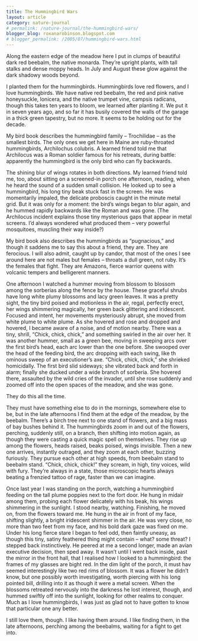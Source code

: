 ```yaml
---
title: The Hummingbird Wars
layout: article
category: nature-journal
# permalink: /nature-journal/the-hummingbird-wars/
blogger_blog: roxanarobinson.blogspot.com
# blogger_permalink: /2005/07/hummingbird-wars.html
---
```

Along the eastern edge of the meadow here I put in clumps of beautiful dark red beebalm, the native monarda. They’re upright plants, with tall stalks and dense moppy heads. In July and August these glow against the dark shadowy woods beyond.  

I planted them for the hummingbirds. Hummingbirds love red flowers, and I love hummingbirds. We have native red beebalm, the red and pink native honeysuckle, lonicera, and the native trumpet vine, campsis radicans, though this takes ten years to bloom, we learned after planting it. We put it in seven years ago, and so far it has busily covered the walls of the garage in a thick green tapestry, but no more. It seems to be holding out for the decade.  

My bird book describes the hummingbird family – Trochilidae – as the smallest birds. The only ones we get here in Maine are ruby-throated hummingbirds, Archilochus colubris. A learned friend told me that Archilocus was a Roman soldier famous for his retreats, during battle: apparently the hummingbird is the only bird who can fly backwards.  

The shining blur of wings rotates in both directions. My learned friend told me, too, about sitting on a screened-in porch one afternoon, reading, when he heard the sound of a sudden small collision. He looked up to see a hummingbird, his long tiny beak stuck fast in the screen. He was momentarily impaled, the delicate proboscis caught in the minute metal grid. But it was only for a moment: the bird’s wings began to blur again, and he hummed rapidly backwards like the Roman and was gone. (The Archilocus incident explains those tiny mysterious gaps that appear in metal screens. I’d always wondered what produced them – very powerful mosquitoes, muscling their way inside?)  

My bird book also describes the hummingbirds as “pugnacious,” and though it saddens me to say this about a friend, they are. They are ferocious. I will also admit, caught up by candor, that most of the ones I see around here are not males but females – throats a dull green, not ruby. It’s the females that fight. They are Amazons, fierce warrior queens with volcanic tempers and belligerent manners.  

One afternoon I watched a hummer moving from blossom to blossom among the sorberias along the fence by the house. These graceful shrubs have long white plumy blossoms and lacy green leaves. It was a pretty sight, the tiny bird poised and motionless in the air, regal, perfectly erect, her wings shimmering magically, her green back glittering and iridescent. Focused and intent, her movements mysteriously abrupt, she moved from white plume to white plume. As she hovered and rose and dropped and hovered, I became aware of a noise, and of motion nearby. There was a tiny, shrill, “Chick, chick, chick,” and something swirled in the air over her. It was another hummer, small as a green bee, moving in sweeping arcs over the first bird’s head, each arc lower than the one before. She swooped over the head of the feeding bird, the arc dropping with each swing, like th ominous sweep of an executioner’s axe. “Chick, chick, chick,” she shrieked homicidally. The first bird slid sideways; she vibrated back and forth in alarm; finally she ducked under a wide branch of sorberia. She hovered there, assaulted by the wild cries of the invader, until she rose suddenly and zoomed off into the open spaces of the meadow, and she was gone.  

They do this all the time.  

They must have something else to do in the mornings, somewhere else to be, but in the late afternoons I find them at the edge of the meadow, by the beebalm. There’s a birch tree next to one stand of flowers, and a big mass of bay bushes behind it. The hummingbirds zoom in and out of the flowers, perching, suddenly still, on a branch, then shifting into motion again, as though they were casting a quick magic spell on themselves. They rise up among the flowers, heads raised, beaks poised, wings invisible. Then a new one arrives, instantly outraged, and they zoom at each other, buzzing furiously. They pursue each other at high speeds, from beebalm stand to beebalm stand. “Chick, chick, chick!” they scream, in high, tiny voices, wild with fury. They’re always in a state, those microscopic hearts always beating a frenzied tattoo of rage, faster than we can imagine.  

Once last year I was standing on the porch, watching a hummingbird feeding on the tall plume poppies next to the fort door. He hung in midair among them, probing each flower delicately with his beak, his wings shimmering in the sunlight. I stood nearby, watching. Finishing, he moved on, from the flowers toward me. He hung in the air in front of my face, shifting slightly, a bright iridescent shimmer in the air. He was very close, no more than two feet from my face, and his bold dark gaze was fixed on me. Under his long fierce stare I began to feel odd, then faintly uneasy, as though this tiny, satiny feathered thing might contain – what? some threat? I stepped back instinctively. He peered at me a second longer, made an avian executive decision, then sped away. It wasn’t until I went back inside, past the mirror in the front hall, that I realised how I looked to a hummingbird: the frames of my glasses are bight red. In the dim light of the porch, it must hav seemed interestingly like two red rims of blossom. It was a flower he didn’t know, but one possibly worth investigating, worth piercing with his long pointed bill, drilling into it as though it were a metal screen. When the blossoms retreated nervously into the darkness he lost interest, though, and hummed swiftly off into the sunlight, looking for other realms to conquer. Much as I love hummingbirds, I was just as glad not to have gotten to know that particular one any better.  

I still love them, though. I like having them around. I like finding them, in the late afternoons, perching among the beebalms, waiting for a fight to get into.
